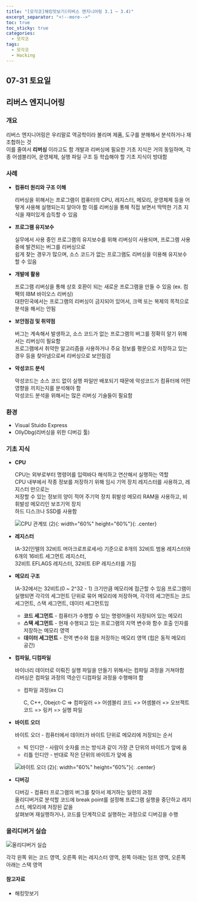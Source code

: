 ```yaml
---
title: "[모각코]해킹맛보기(리버스 엔지니어링 3.1 ~ 3.4)"
excerpt_separator: "<!--more-->"
toc: true
toc_sticky: true
categories:
  - 모각코
tags:
  - 모각코
  - Hacking
---
```


## 07-31 토요일

## 리버스 엔지니어링

### 개요

리버스 엔지니어링은 우리말로 역공학이라 불리며 제품, 도구를 분해해서 분석하거나 재조합하는 것  
이를 줄여서 **리버싱** 이라고도 함
개발과 리버싱에 필요한 기초 지식은 거의 동일하며, 각종 어셈블리어, 운영체제, 실행 파일 구조 등 학습해야 할 기초 지식이 방대함

### 사례

- **컴퓨터 원리와 구조 이해**

  리버싱을 위해서는 프로그램이 컴퓨터의 CPU, 레지스터, 메모리, 운영체제 등을 어떻게 사용해 실행되는지 알아야 함
  이를 리버싱을 통해 직접 보면서 딱딱한 기초 지식을 재미있게 습득할 수 있음

- **프로그램 유지보수**

  실무에서 사용 중인 프로그램의 유지보수를 위해 리버싱이 사용되며, 프로그램 사용 중에 발견되는 버그를 리버싱으로  
  쉽게 찾는 경우가 많으며, 소스 코드가 없는 프로그램도 리버싱을 이용해 유지보수 할 수 있음

- **개발에 활용**

  프로그램 리버싱을 통해 상호 호환이 되는 새로운 프로그램을 만들 수 있음 (ex. 컴팩의 IBM 바이오스 리버싱)  
  대한민국에서는 프로그램의 리버싱이 금지되어 있어서, 크랙 또는 복제의 목적으로 분석을 해서는 안됨

- **보안점검 및 취약점**

  버그는 계속해서 발생하고, 소스 코드가 없는 프로그램의 버그를 정확히 알기 위해서는 리버싱이 필요함  
  프로그램에서 취약한 알고리즘을 사용하거나 주요 정보를 평문으로 저장하고 있는 경우 등을 찾아냄으로써 리버싱으로 보안점검

- **악성코드 분석**

  악성코드는 소스 코드 없이 실행 파일만 배포되기 때문에 악성코드가 컴퓨터에 어떤 영향을 끼치는지를 분석해야 함  
  악성코드 분석을 위해서는 많은 리버싱 기술들이 필요함

### 환경

- Visual Stuido Express
- OllyDbg(리버싱을 위한 디버깅 툴)

### 기초 지식

- **CPU**

  CPU는 외부로부터 명령어를 입력바다 해석하고 연산해서 실행하는 역할  
  CPU 내부에서 작종 정보를 저장하기 위해 임시 기억 장치 레지스터를 사용하고, 레지스터 만으로는  
  저장할 수 있는 정보의 양이 적어 주기억 장치 휘발성 메모리 RAM을 사용하고, 비휘발성 메모리인 보조기억 장치  
  하드 디스크나 SSD를 사용함

  ![CPU 관계또 (2)](https://user-images.githubusercontent.com/66258691/127726059-7e43da01-80dc-4cdf-985e-2f331dbf8630.jpg){: width="60%" height="60%"}{: .center}

- **레지스터**

  IA-32(인텔의 32비트 머아크로프로세서) 기준으로 8개의 32비트 범용 레지스터와 6개의 16비트 세그먼트 레지스터,  
  32비트 EFLAGS 레지스터, 32비트 EIP 레지스터를 가짐

- **메모리 구조**

  IA-32에서는 32비트(0 ~ 2^32 - 1) 크기만큼 메모리에 접근할 수 있음
  프로그램이 실행되면 각각의 세그먼트 단위로 묶어 메모리에 저장하며, 각각의 세그먼트는 코드 세그먼트, 스택 세그먼트, 데이터 세그먼트임

  - **코드 세그먼트** - 컴퓨터가 수행할 수 있는 명령어들이 저장되어 있는 메모리
  - **스택 세그먼트** - 현재 수행되고 있는 프로그램의 지역 변수와 함수 호출 인자를 저장하는 메모리 영역
  - **데이터 세그먼트** - 전역 변수와 힙을 저장하는 메모리 영역 (힙은 동적 메모리 공간)

- **컴파일, 디컴파일**

  바이너리 데이터로 이뤄진 실행 파일을 만들기 위해서는 컴파일 과정을 거쳐야함  
  리버싱은 컴파일 과정의 역순인 디컴파일 과정을 수행해야 함

  - 컴파일 과정(ex C)

    C, C++, Obejct-C => 컴파일러 => 어셈블리 코드 => 어셈블러 => 오브젝트 코드 => 링커 => 실행 파일

- **바이트 오더**

  바이트 오더 - 컴퓨터에서 데이터가 바이트 단위로 메모리에 저장되는 순서

  - 빅 인디안 - 사람이 숫자를 쓰는 방식과 같이 가장 큰 단위의 바이트가 앞에 옴
  - 리틀 인디안 - 반대로 작은 단위의 바이트가 앞에 옴

  ![바이트 오더 (2)](https://user-images.githubusercontent.com/66258691/127726372-e4d43295-dc0c-4851-85dd-097b2b9b7c47.jpg){: width="60%" height="60%"}{: .center}

- **디버깅**

  디버깅 - 컴퓨터 프로그램의 버그를 찾아서 제거하는 일련의 과정  
  올리디버거로 분석할 코드에 break point를 설정해 프로그램 실행을 중단하고 레지스터, 메모리에 저장된 값을  
  살펴보며 재실행하거나, 코드를 단계적으로 실행하는 과정으로 디버깅을 수행

### 올리디버거 실습

![올리디버거 실습](https://user-images.githubusercontent.com/66258691/127726741-342ceae1-a239-4467-8845-e2bfbab60e9b.png)

각각 왼쪽 위는 코드 영역, 오른쪽 위는 레지스터 영역, 왼쪽 아래는 덤프 영역, 오른쪽 아래는 스택 영역

#### 참고자료

- 해킹맛보기

